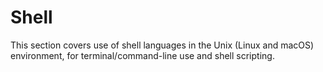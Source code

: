 # Shell

This section covers use of shell languages in the Unix (Linux and macOS) environment, for terminal/command-line use and shell scripting.
